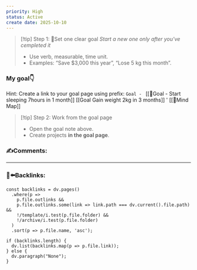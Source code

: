 ```yaml
---
priority: High
status: Active
create date: 2025-10-10
---
```


> [!tip] Step 1: 🎯Set one clear goal
> *Start a new one only after you've cempleted it*
> - Use verb, measurable, time unit.
> - Examples: “Save $3,000 this year”, “Lose 5 kg this month”.


### My goal👇
Hint: Create a link to your goal page using prefix: `Goal - `
[[🎯Goal - Start sleeping 7hours in 1 month]]
[[Goal Gain weight 2kg in 3 months]]
'
[[🧠Mind Map]]

> [!tip] Step 2: Work from the goal page
> - Open the goal note above.
> - Create projects **in the goal page**.

### ✍️Comments:
___
### 🔗⬅️Backlinks:
~~~dataviewjs
const backlinks = dv.pages()
  .where(p =>
    p.file.outlinks &&
    p.file.outlinks.some(link => link.path === dv.current().file.path) &&
    !/template/i.test(p.file.folder) &&
    !/archive/i.test(p.file.folder)
  )
  .sort(p => p.file.name, 'asc');

if (backlinks.length) {
  dv.list(backlinks.map(p => p.file.link));
} else {
  dv.paragraph("None");
}
~~~

